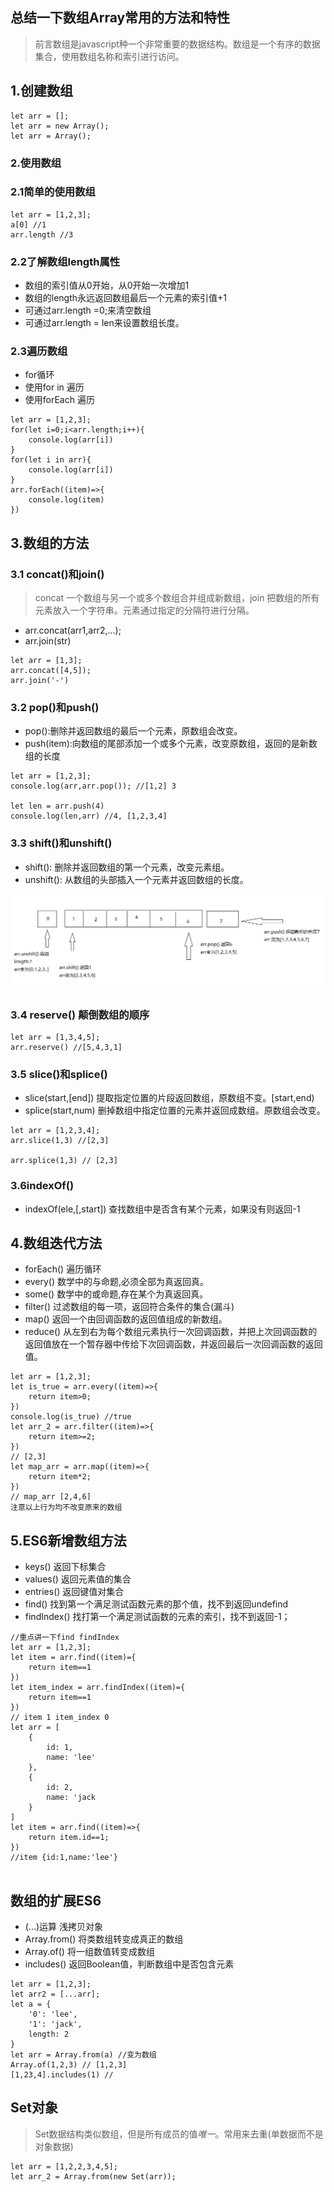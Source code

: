## 总结一下数组Array常用的方法和特性
> 前言数组是javascript种一个非常重要的数据结构。数组是一个有序的数据集合，使用数组名称和索引进行访问。
## 1.创建数组
~~~
let arr = [];
let arr = new Array();
let arr = Array();
~~~
### 2.使用数组
### 2.1简单的使用数组
~~~
let arr = [1,2,3];
a[0] //1
arr.length //3
~~~
### 2.2了解数组length属性
- 数组的索引值从0开始，从0开始一次增加1
- 数组的length永远返回数组最后一个元素的索引值+1
- 可通过arr.length =0;来清空数组
- 可通过arr.length = len来设置数组长度。
### 2.3遍历数组
- for循环
- 使用for in 遍历
- 使用forEach 遍历
~~~
let arr = [1,2,3];
for(let i=0;i<arr.length;i++){
    console.log(arr[i])
}
for(let i in arr){
    console.log(arr[i])
}
arr.forEach((item)=>{
    console.log(item)
})
~~~
## 3.数组的方法
### 3.1 concat()和join()
> concat 一个数组与另一个或多个数组合并组成新数组，join 把数组的所有元素放入一个字符串。元素通过指定的分隔符进行分隔。
- arr.concat(arr1,arr2,...);
- arr.join(str)
~~~
let arr = [1,3];
arr.concat([4,5]);
arr.join('-')
~~~
### 3.2 pop()和push()
- pop():删除并返回数组的最后一个元素，原数组会改变。
- push(item):向数组的尾部添加一个或多个元素，改变原数组，返回的是新数组的长度

~~~
let arr = [1,2,3];
console.log(arr,arr.pop()); //[1,2] 3

let len = arr.push(4)
console.log(len,arr) //4, [1,2,3,4]
~~~

### 3.3 shift()和unshift()
- shift(): 删除并返回数组的第一个元素，改变元素组。
- unshift(): 从数组的头部插入一个元素并返回数组的长度。

![img](../images/arr_1.png)

### 3.4 reserve() 颠倒数组的顺序
~~~
let arr = [1,3,4,5];
arr.reserve() //[5,4,3,1]
~~~
### 3.5 slice()和splice()
- slice(start,[end]) 提取指定位置的片段返回数组，原数组不变。[start,end)
- splice(start,num)  删掉数组中指定位置的元素并返回成数组。原数组会改变。
~~~
let arr = [1,2,3,4];
arr.slice(1,3) //[2,3] 

arr.splice(1,3) // [2,3]
~~~

### 3.6indexOf()
- indexOf(ele,[,start]) 查找数组中是否含有某个元素，如果没有则返回-1

## 4.数组迭代方法
- forEach() 遍历循环
- every() 数学中的与命题,必须全部为真返回真。
- some() 数学中的或命题,存在某个为真返回真。
- filter() 过滤数组的每一项，返回符合条件的集合(漏斗)
- map()  返回一个由回调函数的返回值组成的新数组。
- reduce() 从左到右为每个数组元素执行一次回调函数，并把上次回调函数的返回值放在一个暂存器中传给下次回调函数，并返回最后一次回调函数的返回值。

~~~
let arr = [1,2,3];
let is_true = arr.every((item)=>{
    return item>0;
})
console.log(is_true) //true
let arr_2 = arr.filter((item)=>{
    return item>=2;
})
// [2,3]
let map_arr = arr.map((item)=>{
    return item*2;
})
// map_arr [2,4,6]
注意以上行为均不改变原来的数组
~~~
## 5.ES6新增数组方法
- keys() 返回下标集合
- values() 返回元素值的集合
- entries() 返回键值对集合
- find() 找到第一个满足测试函数元素的那个值，找不到返回undefind
- findIndex() 找打第一个满足测试函数的元素的索引，找不到返回-1；

~~~
//重点讲一下find findIndex
let arr = [1,2,3];
let item = arr.find((item)={
    return item==1
})
let item_index = arr.findIndex((item)={
    return item==1
})
// item 1 item_index 0
let arr = [
    {
        id: 1,
        name: 'lee'
    },
    {
        id: 2,
        name: 'jack
    }
]
let item = arr.find((item)=>{
    return item.id==1;
})
//item {id:1,name:'lee'}


~~~

## 数组的扩展ES6
- (...)运算 浅拷贝对象
- Array.from() 将类数组转变成真正的数组
- Array.of() 将一组数值转变成数组
- includes() 返回Boolean值，判断数组中是否包含元素

~~~
let arr = [1,2,3];
let arr2 = [...arr];
let a = {
    '0': 'lee',
    '1': 'jack',
    length: 2
}
let arr = Array.from(a) //变为数组
Array.of(1,2,3) // [1,2,3]
[1,23,4].includes(1) //
~~~

## Set对象
> Set数据结构类似数组，但是所有成员的值*唯一*。常用来去重(单数据而不是对象数据)
~~~
let arr = [1,2,2,3,4,5];
let arr_2 = Array.from(new Set(arr));
~~~



